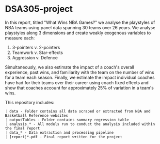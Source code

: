 # DSA305-project
 
In this report, titled "What Wins NBA Games?" we analyse the playstyles of NBA teams using panel data spanning 30 teams over 26 years. We analyse playstyles along 3 dimensions and create weakly exogenous variables to measure each:
1) 3-pointers v. 2-pointers
2) Teamwork v. Star-effects
3) Aggression v. Defence

Simultaneously, we also estimate the impact of a coach's overall experience, past wins, and familiarity with the team on the number of wins for a team each season. Finally, we estimate the impact individual coaches have had for their teams over their career using coach fixed effects and show that coaches account for approximately 25% of variation in a team's wins.

This repository includes:

	| data - Folder contains all data scraped or extracted from NBA and Basketball Reference websites
	| outputTables - Folder contains summary regression table
	| analysis_* - All models run to conduct the analysis included within the final report
	| data_* - Data extraction and processing pipeline
	| [report]*.pdf - Final report written for the project
